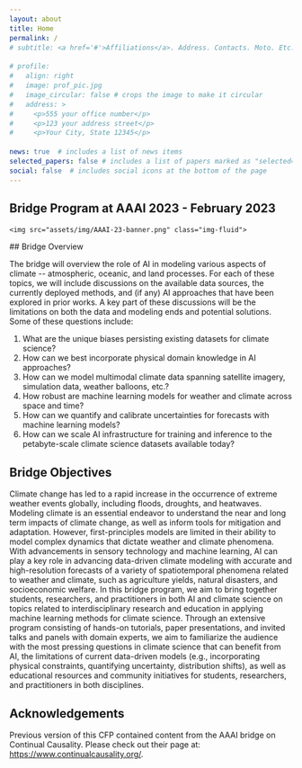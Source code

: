 ```yaml
---
layout: about
title: Home
permalink: /
# subtitle: <a href='#'>Affiliations</a>. Address. Contacts. Moto. Etc.

# profile:
#   align: right
#   image: prof_pic.jpg
#   image_circular: false # crops the image to make it circular
#   address: >
#     <p>555 your office number</p>
#     <p>123 your address street</p>
#     <p>Your City, State 12345</p>

news: true  # includes a list of news items
selected_papers: false # includes a list of papers marked as "selected={true}"
social: false  # includes social icons at the bottom of the page
---
```


<!-- Write your biography here. Tell the world about yourself. Link to your favorite [subreddit](http://reddit.com). You can put a picture in, too. The code is already in, just name your picture `prof_pic.jpg` and put it in the `img/` folder.

Put your address / P.O. box / other info right below your picture. You can also disable any these elements by editing `profile` property of the YAML header of your `_pages/about.md`. Edit `_bibliography/papers.bib` and Jekyll will render your [publications page](/al-folio/publications/) automatically.

Link to your social media connections, too. This theme is set up to use [Font Awesome icons](http://fortawesome.github.io/Font-Awesome/) and [Academicons](https://jpswalsh.github.io/academicons/), like the ones below. Add your Facebook, Twitter, LinkedIn, Google Scholar, or just disable all of them. -->

## Bridge Program at AAAI 2023 - February 2023

<div class="container">
  <div class="row">
  <div class="col-md-12 px-0">
  
    <img src="assets/img/AAAI-23-banner.png" class="img-fluid">

  </div>
  </div>
</div>
## Bridge Overview

The bridge will overview the role of AI in modeling various aspects of climate -- atmospheric, oceanic, and land processes. For each of these topics, we will include discussions on the available data sources, the currently deployed methods, and (if any) AI approaches that have been explored in prior works. A key part of these discussions will be the limitations on both the data and modeling ends and potential solutions. Some of these questions include:

1. What are the unique biases persisting existing datasets for climate science?
2. How can we best incorporate physical domain knowledge in AI approaches?
3. How can we model multimodal climate data spanning satellite imagery, simulation data, weather balloons, etc.?
4. How robust are machine learning models for weather and climate across space and time?
5. How can we quantify and calibrate uncertainties for forecasts with machine learning models?
6. How can we scale AI infrastructure for training and inference to the petabyte-scale climate science datasets available today?


<!-- ## Bridge Perspectives and Area of Focus -->

## Bridge Objectives

Climate change has led to a rapid increase in the occurrence of extreme weather events globally, including floods, droughts, and heatwaves. Modeling climate is an essential endeavor to understand the near and long term impacts of climate change, as well as inform tools for mitigation and adaptation. However, first-principles models are limited in their ability to model complex dynamics that dictate weather and climate phenomena. With advancements in sensory technology and machine learning, AI can play a key role in advancing data-driven climate modeling with accurate and high-resolution forecasts of a variety of spatiotemporal phenomena related to weather and climate, such as agriculture yields, natural disasters, and socioeconomic welfare. In this bridge program, we aim to bring together students, researchers, and practitioners in both AI and climate science on topics related to interdisciplinary research and education in applying machine learning methods for climate science. Through an extensive program consisting of hands-on tutorials, paper presentations, and invited talks and panels with domain experts, we aim to familiarize the audience with the most pressing questions in climate science that can benefit from AI, the limitations of current data-driven models (e.g., incorporating physical constraints, quantifying uncertainty, distribution shifts), as well as educational resources and community initiatives for students, researchers, and practitioners in both disciplines.



## Acknowledgements

Previous version of this CFP contained content from the AAAI bridge on Continual Causality. Please check out their page at: https://www.continualcausality.org/.

<!-- {% if page.horizontal -%}
<div class="container">
  <div class="row row-cols-2">
  {%- for project in sorted_projects -%}
    {% include projects_horizontal.html %}
  {%- endfor %}
  </div>
</div>
{%- else -%}
<div class="grid">
  {%- for project in sorted_projects -%}
    {% include projects.html %}
  {%- endfor %}
</div>
{%- endif -%} -->
